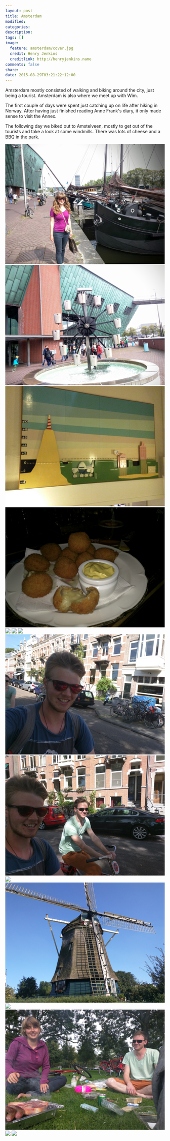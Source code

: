 ```yaml
---
layout: post
title: Amsterdam
modified:
categories: 
description:
tags: []
image:
  feature: amsterdam/cover.jpg
  credit: Henry Jenkins
  creditlink: http://henryjenkins.name
comments: false
share:
date: 2015-08-29T03:21:22+12:00
---
```

Amsterdam mostly consisted of walking and biking around the city, just being a
tourist. Amsterdam is also where we meet up with Wim.

The first couple of days were spent just catching up on life after hiking in
Norway. After having just finished reading Anne Frank's diary, it only made
sense to visit the Annex.

The following day we biked out to Amstelveen, mostly to get out of the tourists
and take a look at some windmills. There was lots of cheese and a BBQ in the
park.

<img src="/images/amsterdam/IMG_20150826_123717.jpg">

<img src="/images/amsterdam/IMG_20150826_123855.jpg">

<img src="/images/amsterdam/IMG_20150826_162657.jpg">

<img src="/images/amsterdam/IMG_20150826_202024.jpg">

<img src="/images/amsterdam/IMG_20150827_105102.jpg">

<img src="/images/amsterdam/IMG_20150828_145413.jpg">

<img src="/images/amsterdam/IMG_20150829_102722.jpg">

<img src="/images/amsterdam/IMG_20150829_144812.jpg">

<img src="/images/amsterdam/IMG_20150829_144825.jpg">

<img src="/images/amsterdam/IMG_20150829_145629.jpg">

<img src="/images/amsterdam/IMG_20150829_170319.jpg">

<img src="/images/amsterdam/IMG_20150829_170923.jpg">

<img src="/images/amsterdam/IMG_20150829_181530.jpg">

<img src="/images/amsterdam/IMG_20150829_181554.jpg">

<img src="/images/amsterdam/IMG_20150829_192417.jpg">
